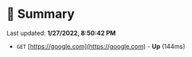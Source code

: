 # 📖 Summary
Last updated: **1/27/2022, 8:50:42 PM**

- `GET` [https://google.com](https://google.com) - **Up** (144ms)
